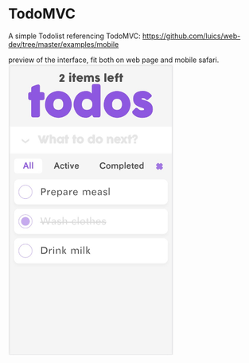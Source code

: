 # TodoMVC
A simple Todolist referencing TodoMVC: https://github.com/luics/web-dev/tree/master/examples/mobile

preview of the interface, fit both on web page and mobile safari.
<img width="332" height="585" src="https://github.com/KurosawaAkira/TodoMVC/blob/master/shortcut.png"/>
